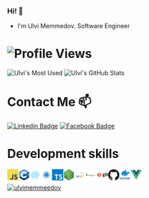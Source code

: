 ### Hi! 👋
- I'm Ulvi Memmedov. Software Engineer
 
# ![Profile Views](https://komarev.com/ghpvc/?username=ulvimemmeedov)
![Ulvi's Most Used](https://github-readme-stats.vercel.app/api/top-langs?username=ulvimemmeedov&show_icons=true&locale=en&layout=compact)
 ![Ulvi's GitHub Stats](https://github-readme-stats.vercel.app/api?username=ulvimemmeedov&show_icons=true)


# Contact Me 📫
[![Linkedin Badge](https://img.shields.io/badge/ulvimemmeedov-connect%20with%20linkedin-blue?style=for-the-badge&logo=linkedin)](https://www.linkedin.com/in/ulvimemmeedov/)
[![Facebook Badge](https://img.shields.io/badge/ulvimemmeedov-follow%20on%20facebook-blue?style=for-the-badge&logo=facebook)](https://www.facebook.com/ulvim0/)

# Development skills
<img align="left" alt="JavaScript" width="26px" src="https://raw.githubusercontent.com/github/explore/80688e429a7d4ef2fca1e82350fe8e3517d3494d/topics/javascript/javascript.png" />
<img align="left" alt="cpp" width="26px" src="https://raw.githubusercontent.com/github/explore/78df643247d429f6cc873026c0622819ad797942/topics/cpp/cpp.png" />
<img align="left" alt="React" width="26px" src="https://raw.githubusercontent.com/github/explore/80688e429a7d4ef2fca1e82350fe8e3517d3494d/topics/react/react.png" />
<img align="left" alt="WebPack" width="26px" src="https://raw.githubusercontent.com/github/explore/80688e429a7d4ef2fca1e82350fe8e3517d3494d/topics/webpack/webpack.png" />
<img align="left" alt="TypeScript" width="26px" src="https://raw.githubusercontent.com/github/explore/80688e429a7d4ef2fca1e82350fe8e3517d3494d/topics/typescript/typescript.png" />
<img align="left" alt="Node.js" width="26px" src="https://raw.githubusercontent.com/github/explore/80688e429a7d4ef2fca1e82350fe8e3517d3494d/topics/nodejs/nodejs.png" />
<img align="left" alt="MySQL" width="26px" src="https://raw.githubusercontent.com/github/explore/80688e429a7d4ef2fca1e82350fe8e3517d3494d/topics/mysql/mysql.png" />
<img align="left" alt="MongoDB" width="26px" src="https://raw.githubusercontent.com/github/explore/80688e429a7d4ef2fca1e82350fe8e3517d3494d/topics/mongodb/mongodb.png" />
<img align="left" alt="Git" width="26px" src="https://raw.githubusercontent.com/github/explore/80688e429a7d4ef2fca1e82350fe8e3517d3494d/topics/git/git.png" />
<img align="left" alt="GitHub" width="26px" src="https://raw.githubusercontent.com/github/explore/78df643247d429f6cc873026c0622819ad797942/topics/github/github.png" />
<img align="left" alt="docker" width="26px" src="https://raw.githubusercontent.com/github/explore/80688e429a7d4ef2fca1e82350fe8e3517d3494d/topics/docker/docker.png" />
<img align="left" alt="vue" width="26px" src="https://raw.githubusercontent.com/github/explore/80688e429a7d4ef2fca1e82350fe8e3517d3494d/topics/vue/vue.png" />
<br />
<br /
###
<p style="width:100%"><a href="https://github.com/ryo-ma/github-profile-trophy"><img src="https://github-profile-trophy.vercel.app/?username=ulvimemmeedov" alt="ulvimemmeedov" /></a></p>



<!--
**ulvimemmeedov/ulvimemmeedov** is a ✨ _special_ ✨ repository because its `README.md` (this file) appears on your GitHub profile.

Here are some ideas to get you started:

- 🔭 I’m currently working on ...
- ...
- 👯 I’m looking to collaborate on ...
- 🤔 I’m looking for help with ...
- 💬 Ask me about ...
-...
- 😄 Pronouns: ...
- ⚡ Fun fact: ...
-->

